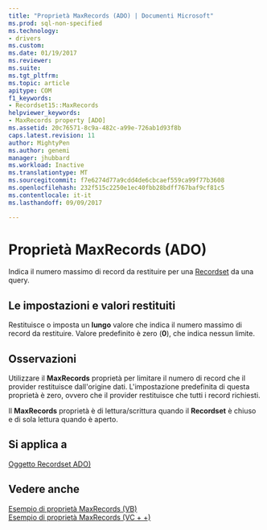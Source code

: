 ```yaml
---
title: "Proprietà MaxRecords (ADO) | Documenti Microsoft"
ms.prod: sql-non-specified
ms.technology:
- drivers
ms.custom: 
ms.date: 01/19/2017
ms.reviewer: 
ms.suite: 
ms.tgt_pltfrm: 
ms.topic: article
apitype: COM
f1_keywords:
- Recordset15::MaxRecords
helpviewer_keywords:
- MaxRecords property [ADO]
ms.assetid: 20c76571-8c9a-482c-a99e-726ab1d93f8b
caps.latest.revision: 11
author: MightyPen
ms.author: genemi
manager: jhubbard
ms.workload: Inactive
ms.translationtype: MT
ms.sourcegitcommit: f7e6274d77a9cdd4de6cbcaef559ca99f77b3608
ms.openlocfilehash: 232f515c2250e1ec40fbb28bdff767baf9cf81c5
ms.contentlocale: it-it
ms.lasthandoff: 09/09/2017

---
```

# <a name="maxrecords-property-ado"></a>Proprietà MaxRecords (ADO)
Indica il numero massimo di record da restituire per una [Recordset](../../../ado/reference/ado-api/recordset-object-ado.md) da una query.  
  
## <a name="settings-and-return-values"></a>Le impostazioni e valori restituiti  
 Restituisce o imposta un **lungo** valore che indica il numero massimo di record da restituire. Valore predefinito è zero (**0**), che indica nessun limite.  
  
## <a name="remarks"></a>Osservazioni  
 Utilizzare il **MaxRecords** proprietà per limitare il numero di record che il provider restituisce dall'origine dati. L'impostazione predefinita di questa proprietà è zero, ovvero che il provider restituisce che tutti i record richiesti.  
  
 Il **MaxRecords** proprietà è di lettura/scrittura quando il **Recordset** è chiuso e di sola lettura quando è aperto.  
  
## <a name="applies-to"></a>Si applica a  
 [Oggetto Recordset ADO)](../../../ado/reference/ado-api/recordset-object-ado.md)  
  
## <a name="see-also"></a>Vedere anche  
 [Esempio di proprietà MaxRecords (VB)](../../../ado/reference/ado-api/maxrecords-property-example-vb.md)   
 [Esempio di proprietà MaxRecords (VC + +)](../../../ado/reference/ado-api/maxrecords-property-example-vc.md)   

